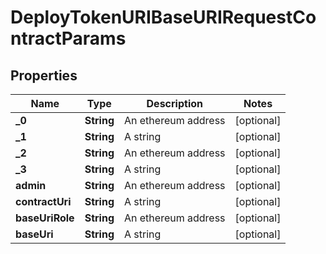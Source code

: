 

# DeployTokenURIBaseURIRequestContractParams

## Properties

Name | Type | Description | Notes
------------ | ------------- | ------------- | -------------
**_0** | **String** | An ethereum address |  [optional]
**_1** | **String** | A string |  [optional]
**_2** | **String** | An ethereum address |  [optional]
**_3** | **String** | A string |  [optional]
**admin** | **String** | An ethereum address |  [optional]
**contractUri** | **String** | A string |  [optional]
**baseUriRole** | **String** | An ethereum address |  [optional]
**baseUri** | **String** | A string |  [optional]




